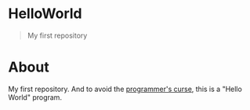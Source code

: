 # HelloWorld

> My first repository

# About

My first repository.
And to avoid the [programmer's curse](http://www.redhat.com/f/pdf/summit07/2007-RPM-Spec-examples.pdf),
this is a "Hello World" program.
